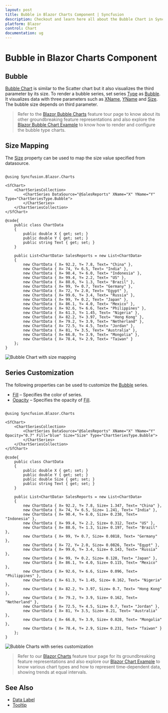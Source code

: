 ```yaml
---
layout: post
title: Bubble in Blazor Charts Component | Syncfusion
description: Checkout and learn here all about the Bubble Chart in Syncfusion Blazor Charts component and much more.
platform: Blazor
control: Chart
documentation: ug
---
```


# Bubble in Blazor Charts Component

## Bubble

[Bubble Chart](https://www.syncfusion.com/blazor-components/blazor-charts/chart-types/bubble-chart) is similar to the Scatter chart but it also visualizes the third parameter by its size. To render a bubble series, set series [Type](https://help.syncfusion.com/cr/blazor/Syncfusion.Blazor.Charts.ChartSeries.html#Syncfusion_Blazor_Charts_ChartSeries_Type) as [Bubble](https://help.syncfusion.com/cr/blazor/Syncfusion.Blazor.Charts.ChartSeriesType.html#Syncfusion_Blazor_Charts_ChartSeriesType_Bubble). It visualizes data with three parameters such as [XName](https://help.syncfusion.com/cr/blazor/Syncfusion.Blazor.Charts.ChartSeries.html#Syncfusion_Blazor_Charts_ChartSeries_XName), [YName](https://help.syncfusion.com/cr/blazor/Syncfusion.Blazor.Charts.ChartSeries.html#Syncfusion_Blazor_Charts_ChartSeries_YName) and [Size](https://help.syncfusion.com/cr/blazor/Syncfusion.Blazor.Charts.ChartSeries.html#Syncfusion_Blazor_Charts_ChartSeries_Size). The bubble size depends on third parameter. 

> Refer to the [Blazor Bubble Charts](https://www.syncfusion.com/blazor-components/blazor-charts/chart-types/bubble-chart) feature tour page to know about its other groundbreaking feature representations and also explore the [Blazor Bubble Chart Example](https://blazor.syncfusion.com/demos/chart/bubble?theme=bootstrap4) to know how to render and configure the bubble type charts.

## Size Mapping

The [Size](https://help.syncfusion.com/cr/blazor/Syncfusion.Blazor.Charts.ChartSeries.html#Syncfusion_Blazor_Charts_ChartSeries_Size) property can be used to map the size value specified from datasource.

```cshtml

@using Syncfusion.Blazor.Charts

<SfChart>
    <ChartSeriesCollection>
        <ChartSeries DataSource="@SalesReports" XName="X" YName="Y" Type="ChartSeriesType.Bubble">
        </ChartSeries>
    </ChartSeriesCollection>
</SfChart>

@code{
    public class ChartData
    {
        public double X { get; set; }
        public double Y { get; set; }
        public string Text { get; set; }
    }

    public List<ChartData> SalesReports = new List<ChartData>
	{
        new ChartData { X= 92.2, Y= 7.8, Text= "China" },
        new ChartData { X= 74, Y= 6.5, Text= "India" },
        new ChartData { X= 90.4, Y= 6.0, Text= "Indonesia" },
        new ChartData { X= 99.4, Y= 2.2, Text= "US" },
        new ChartData { X= 88.6, Y= 1.3, Text= "Brazil" },
        new ChartData { X= 99, Y= 0.7, Text= "Germany" },
        new ChartData { X= 72, Y= 2.0, Text= "Egypt" },
        new ChartData { X= 99.6, Y= 3.4, Text= "Russia" },
        new ChartData { X= 99, Y= 0.2, Text= "Japan" },
        new ChartData { X= 86.1, Y= 4.0, Text= "Mexico" },
        new ChartData { X= 92.6, Y= 6.6, Text= "Philippines" },
        new ChartData { X= 61.3, Y= 1.45, Text= "Nigeria" },
        new ChartData { X= 82.2, Y= 3.97, Text= "Hong Kong" },
        new ChartData { X= 79.2, Y= 3.9, Text= "Netherland" },
        new ChartData { X= 72.5, Y= 4.5, Text= "Jordan" },
        new ChartData { X= 81, Y= 3.5, Text= "Australia" },
        new ChartData { X= 66.8, Y= 3.9, Text= "Mongolia" },
        new ChartData { X= 78.4, Y= 2.9, Text= "Taiwan" }
    };
}

``` 

![Bubble Chart with size mapping](../images/chart-types-images/bubblesize.png)

## Series Customization

The following properties can be used to customize the [Bubble](https://help.syncfusion.com/cr/blazor/Syncfusion.Blazor.Charts.ChartSeriesType.html#Syncfusion_Blazor_Charts_ChartSeriesType_Bubble) series.

* [Fill](https://help.syncfusion.com/cr/blazor/Syncfusion.Blazor.Charts.ChartSeries.html#Syncfusion_Blazor_Charts_ChartSeries_Fill) – Specifies the color of series.
* [Opacity](https://help.syncfusion.com/cr/blazor/Syncfusion.Blazor.Charts.ChartSeries.html#Syncfusion_Blazor_Charts_ChartSeries_Opacity) – Specifies the opacity of [Fill](https://help.syncfusion.com/cr/blazor/Syncfusion.Blazor.Charts.ChartSeries.html#Syncfusion_Blazor_Charts_ChartSeries_Fill).

```cshtml

@using Syncfusion.Blazor.Charts

<SfChart>
    <ChartSeriesCollection>
        <ChartSeries DataSource="@SalesReports" XName="X" YName="Y" Opacity="0.7" Fill="blue" Size="Size" Type="ChartSeriesType.Bubble">
        </ChartSeries>
    </ChartSeriesCollection>
</SfChart>

@code{
    public class ChartData
    {
        public double X { get; set; }
        public double Y { get; set; }
        public double Size { get; set; }
        public string Text { get; set; }
    }

    public List<ChartData> SalesReports = new List<ChartData>
    {
        new ChartData { X= 92.2, Y= 7.8, Size= 1.347, Text= "China" },
        new ChartData { X= 74, Y= 6.5, Size= 1.241, Text= "India" },
        new ChartData { X= 90.4, Y= 6.0, Size= 0.238, Text= "Indonesia" },
        new ChartData { X= 99.4, Y= 2.2, Size= 0.312, Text= "US" },
        new ChartData { X= 88.6, Y= 1.3, Size= 0.197, Text= "Brazil" },
        new ChartData { X= 99, Y= 0.7, Size= 0.0818, Text= "Germany" },
        new ChartData { X= 72, Y= 2.0, Size= 0.0826, Text= "Egypt" },
        new ChartData { X= 99.6, Y= 3.4, Size= 0.143, Text= "Russia" },
        new ChartData { X= 99, Y= 0.2, Size= 0.128, Text= "Japan" },
        new ChartData { X= 86.1, Y= 4.0, Size= 0.115, Text= "Mexico" },
        new ChartData { X= 92.6, Y= 6.6, Size= 0.096, Text= "Philippines" },
        new ChartData { X= 61.3, Y= 1.45, Size= 0.162, Text= "Nigeria" },
        new ChartData { X= 82.2, Y= 3.97, Size= 0.7, Text= "Hong Kong" },
        new ChartData { X= 79.2, Y= 3.9, Size= 0.162, Text= "Netherland" },
        new ChartData { X= 72.5, Y= 4.5, Size= 0.7, Text= "Jordan" },
        new ChartData { X= 81, Y= 3.5, Size= 0.21, Text= "Australia" },
        new ChartData { X= 66.8, Y= 3.9, Size= 0.028, Text= "Mongolia" },
        new ChartData { X= 78.4, Y= 2.9, Size= 0.231, Text= "Taiwan" }
    };
}

```

![Bubble Charts with series customization](../images/chart-types-images/custom-bubble.png)

> Refer to our [Blazor Charts](https://www.syncfusion.com/blazor-components/blazor-charts) feature tour page for its groundbreaking feature representations and also explore our [Blazor Chart Example](https://blazor.syncfusion.com/demos/chart/line?theme=bootstrap4) to know various chart types and how to represent time-dependent data, showing trends at equal intervals.

## See Also

* [Data Label](../data-labels)
* [Tooltip](../tool-tip)
